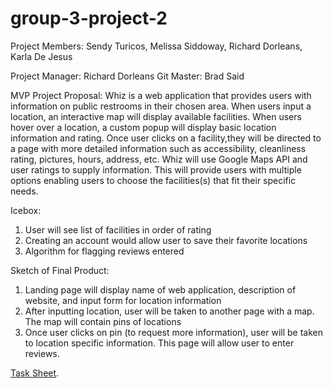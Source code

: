 # group-3-project-2

Project Members:  Sendy Turicos, Melissa Siddoway, Richard Dorleans, Karla De Jesus

Project Manager: Richard Dorleans
Git Master: Brad Said

MVP Project Proposal:
Whiz is a web application that provides users with information on public restrooms in their chosen area. When users input a location, an interactive map will display available facilities. When users hover over a location, a custom popup will display basic location information and rating. Once user clicks on a facility,they will be directed to a page with more detailed information such as accessibility, cleanliness rating, pictures, hours, address, etc.
Whiz will use Google Maps API and user ratings to supply information. This will provide users with multiple options enabling users to choose the facilities(s) that fit their specific needs.

Icebox:
1. User will see list of facilities in order of rating
1. Creating an account would allow user to save their favorite locations
1. Algorithm for flagging reviews entered

Sketch of Final Product:
1. Landing page will display name of web application, description of website, and input form for location information
1. After inputting location, user will be taken to another page with a map. The map will contain pins of locations
1. Once user clicks on pin (to request more information), user will be taken to location specific information. This page will allow user to enter reviews.


[Task Sheet](https://docs.google.com/spreadsheets/d/1VO-yxLszHDaO7TBUAEmvDevo4KR07XoBXweu2tTsJGo/edit#gid=0).